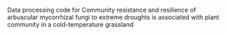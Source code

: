 Data processing code for Community resistance and resilience of arbuscular mycorrhizal fungi to extreme droughts is associated with plant community in a cold-temperature grassland
